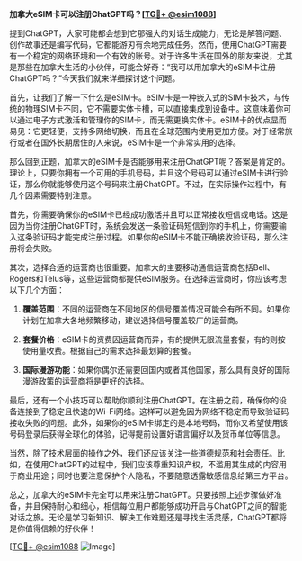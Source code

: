 **加拿大eSIM卡可以注册ChatGPT吗？[[TG💪+ @esim1088](https://t.me/s/esim1088)]**

提到ChatGPT，大家可能都会想到它那强大的对话生成能力，无论是解答问题、创作故事还是编写代码，它都能游刃有余地完成任务。然而，使用ChatGPT需要有一个稳定的网络环境和一个有效的账号。对于许多生活在国外的朋友来说，尤其是那些在加拿大生活的小伙伴，可能会好奇：“我可以用加拿大的eSIM卡注册ChatGPT吗？”今天我们就来详细探讨这个问题。

首先，让我们了解一下什么是eSIM卡。eSIM卡是一种嵌入式的SIM卡技术，与传统的物理SIM卡不同，它不需要实体卡槽，可以直接集成到设备中。这意味着你可以通过电子方式激活和管理你的SIM卡，而无需更换实体卡。eSIM卡的优点显而易见：它更轻便，支持多网络切换，而且在全球范围内使用更加方便。对于经常旅行或者在国外长期居住的人来说，eSIM卡是一个非常实用的选择。

那么回到正题，加拿大的eSIM卡是否能够用来注册ChatGPT呢？答案是肯定的。理论上，只要你拥有一个可用的手机号码，并且这个号码可以通过eSIM卡进行验证，那么你就能够使用这个号码来注册ChatGPT。不过，在实际操作过程中，有几个因素需要特别注意。

首先，你需要确保你的eSIM卡已经成功激活并且可以正常接收短信或电话。这是因为当你注册ChatGPT时，系统会发送一条验证码短信到你的手机上，你需要输入这条验证码才能完成注册过程。如果你的eSIM卡不能正确接收验证码，那么注册将会失败。

其次，选择合适的运营商也很重要。加拿大的主要移动通信运营商包括Bell、Rogers和Telus等，这些运营商都提供eSIM服务。在选择运营商时，你应该考虑以下几个方面：

1. **覆盖范围**：不同的运营商在不同地区的信号覆盖情况可能会有所不同。如果你计划在加拿大各地频繁移动，建议选择信号覆盖较广的运营商。
   
2. **套餐价格**：eSIM卡的资费因运营商而异，有的提供无限流量套餐，有的则按使用量收费。根据自己的需求选择最划算的套餐。
   
3. **国际漫游功能**：如果你偶尔还需要回国内或者其他国家，那么具有良好的国际漫游政策的运营商将是更好的选择。

最后，还有一个小技巧可以帮助你顺利注册ChatGPT。在注册之前，确保你的设备连接到了稳定且快速的Wi-Fi网络。这样可以避免因为网络不稳定而导致验证码接收失败的问题。此外，如果你的eSIM卡绑定的是本地号码，而你又希望使用该号码登录后获得全球化的体验，记得提前设置好语言偏好以及货币单位等信息。

当然，除了技术层面的操作之外，我们还应该关注一些道德规范和社会责任。比如，在使用ChatGPT的过程中，我们应该尊重知识产权，不滥用其生成的内容用于商业用途；同时也要注意保护个人隐私，不要随意透露敏感信息给第三方平台。

总之，加拿大的eSIM卡完全可以用来注册ChatGPT。只要按照上述步骤做好准备，并且保持耐心和细心，相信每位用户都能够成功开启与ChatGPT之间的智能对话之旅。无论是学习新知识、解决工作难题还是寻找生活灵感，ChatGPT都将是你值得信赖的好伙伴！

[[TG💪+ @esim1088](https://t.me/s/esim1088) ![Image](https://i.postimg.cc/4NQfJmqS/Snipaste-2025-05-13-00-14-12.png)]